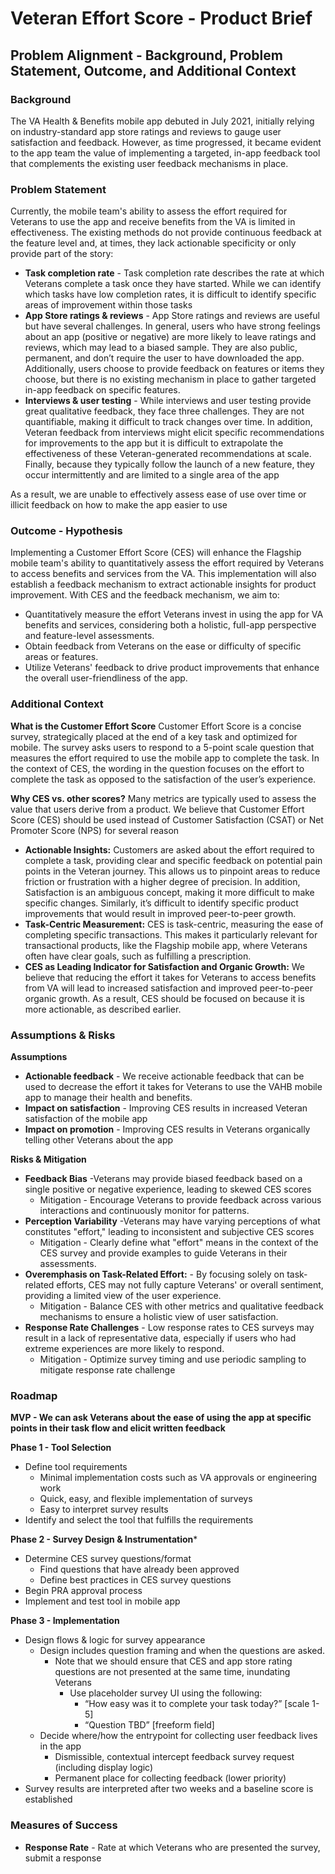 # Veteran Effort Score - Product Brief  

## Problem Alignment - Background, Problem Statement, Outcome, and Additional Context

### Background
The VA Health & Benefits mobile app debuted in July 2021, initially relying on industry-standard app store ratings and reviews to gauge user satisfaction and feedback. However, as time progressed, it became evident to the app team the value of implementing a targeted, in-app feedback tool that complements the existing user feedback mechanisms in place.

### Problem Statement
Currently, the mobile team's ability to assess the effort required for Veterans to use the app and receive benefits from the VA is limited in effectiveness. The existing methods do not provide continuous feedback at the feature level and, at times, they lack actionable specificity or only provide part of the story:
* **Task completion rate** - Task completion rate describes the rate at which Veterans complete a task once they have started. While we can identify which tasks have low completion rates, it is difficult to identify specific areas of improvement within those tasks
* **App Store ratings & reviews** - App Store ratings and reviews are useful but have several challenges. In general, users who have strong feelings about an app (positive or negative) are more likely to leave ratings and reviews, which may lead to a biased sample. They are also public, permanent, and don’t require the user to have downloaded the app. Additionally, users choose to provide feedback on features or items they choose, but there is no existing mechanism in place to gather targeted in-app feedback on specific features.
* **Interviews & user testing** - While interviews and user testing provide great qualitative feedback, they face three challenges. They are not quantifiable, making it difficult to track changes over time. In addition, Veteran feedback from interviews might elicit specific recommendations for improvements to the app but it is difficult to extrapolate the effectiveness of these Veteran-generated recommendations at scale. Finally, because they typically follow the launch of a new feature, they occur intermittently and are limited to a single area of the app

As a result, we are unable to effectively assess ease of use over time or illicit feedback on how to make the app easier to use

### Outcome - Hypothesis
Implementing a Customer Effort Score (CES) will enhance the Flagship mobile team's ability to quantitatively assess the effort required by Veterans to access benefits and services from the VA. This implementation will also establish a feedback mechanism to extract actionable insights for product improvement. With CES and the feedback mechanism, we aim to:
* Quantitatively measure the effort Veterans invest in using the app for VA benefits and services, considering both a holistic, full-app perspective and feature-level assessments.
* Obtain feedback from Veterans on the ease or difficulty of specific areas or features.
* Utilize Veterans' feedback to drive product improvements that enhance the overall user-friendliness of the app.

### Additional Context

**What is the Customer Effort Score**
Customer Effort Score is a concise survey, strategically placed at the end of a key task and optimized for mobile. The survey asks users to respond to a 5-point scale question that measures the effort required to use the mobile app to complete the task. In the context of CES, the wording in the question focuses on the effort to complete the task as opposed to the satisfaction of the user’s experience.

**Why CES vs. other scores?**
Many metrics are typically used to assess the value that users derive from a product. We believe that Customer Effort Score (CES) should be used instead of Customer Satisfaction (CSAT) or Net Promoter Score (NPS) for several reason
* **Actionable Insights:** Customers are asked about the effort required to complete a task, providing clear and specific feedback on potential pain points in the Veteran journey. This allows us to pinpoint areas to reduce friction or frustration with a higher degree of precision. In addition, Satisfaction is an ambiguous concept, making it more difficult to make specific changes. Similarly, it’s difficult to identify specific product improvements that would result in improved peer-to-peer growth.
* **Task-Centric Measurement:** CES is task-centric, measuring the ease of completing specific transactions. This makes it particularly relevant for transactional products, like the Flagship mobile app, where Veterans often have clear goals, such as fulfilling a prescription.
* **CES as Leading Indicator for Satisfaction and Organic Growth:** We believe that reducing the effort it takes for Veterans to access benefits from VA will lead to increased satisfaction and improved peer-to-peer organic growth. As a result, CES should be focused on because it is more actionable, as described earlier.

### Assumptions & Risks
**Assumptions**
* **Actionable feedback** - We receive actionable feedback that can be used to decrease the effort it takes for Veterans to use the VAHB mobile app to manage their health and benefits.
* **Impact on satisfaction** - Improving CES results in increased Veteran satisfaction of the mobile app
* **Impact on promotion** - Improving CES results in Veterans organically telling other Veterans about the app

**Risks & Mitigation**
* **Feedback Bias** -Veterans may provide biased feedback based on a single positive or negative experience, leading to skewed CES scores
    * Mitigation - Encourage Veterans to provide feedback across various interactions and continuously monitor for patterns.
* **Perception Variability** -Veterans may have varying perceptions of what constitutes "effort," leading to inconsistent and subjective CES scores
    * Mitigation - Clearly define what "effort" means in the context of the CES survey and provide examples to guide Veterans in their assessments.
* **Overemphasis on Task-Related Effort:** - By focusing solely on task-related efforts, CES may not fully capture Veterans'  or overall sentiment, providing a limited view of the user experience.
    * Mitigation - Balance CES with other metrics and qualitative feedback mechanisms to ensure a holistic view of user satisfaction.
* **Response Rate Challenges** - Low response rates to CES surveys may result in a lack of representative data, especially if users who had extreme experiences are more likely to respond.
    * Mitigation - Optimize survey timing and use periodic sampling to mitigate response rate challenge

### Roadmap

**MVP - We can ask Veterans about the ease of using the app at specific points in their task flow and elicit written feedback**

**Phase 1 - Tool Selection**
* Define tool requirements
  * Minimal implementation costs such as VA approvals or engineering work
  * Quick, easy, and flexible implementation of surveys
  * Easy to interpret survey results 
* Identify and select the tool that fulfills the requirements


**Phase 2 - Survey Design & Instrumentation***
* Determine CES survey questions/format
  * Find questions that have already been approved
  * Define best practices in CES survey questions
* Begin PRA approval process
* Implement and test tool in mobile app

**Phase 3 - Implementation**
* Design flows & logic for survey appearance
    * Design includes question framing and when the questions are asked.
        * Note that we should ensure that CES and app store rating questions are not presented at the same time, inundating Veterans 
          * Use placeholder survey UI using the following:
            * “How easy was it to complete your task today?” [scale 1-5]
            * “Question TBD” [freeform field]
    * Decide where/how the entrypoint for collecting user feedback lives in the app
      * Dismissible, contextual intercept feedback survey request (including display logic)
      * Permanent place for collecting feedback (lower priority)
* Survey results are interpreted after two weeks and a baseline score is established

### Measures of Success
* **Response Rate** - Rate at which Veterans who are presented the survey, submit a response
